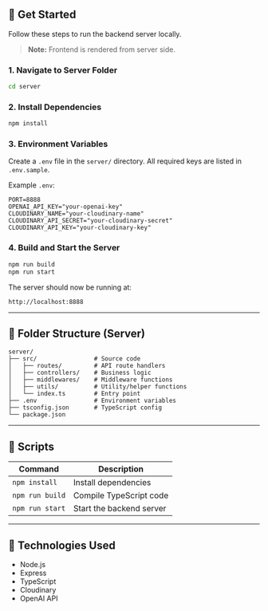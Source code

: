## 🚀 Get Started

Follow these steps to run the backend server locally.
> **Note:** Frontend is rendered from server side.
### 1. Navigate to Server Folder

```bash
cd server
```

### 2. Install Dependencies

```bash
npm install
```

### 3. Environment Variables

Create a `.env` file in the `server/` directory.
All required keys are listed in `.env.sample`.

Example `.env`:

```env
PORT=8888
OPENAI_API_KEY="your-openai-key"
CLOUDINARY_NAME="your-cloudinary-name"
CLOUDINARY_API_SECRET="your-cloudinary-secret"
CLOUDINARY_API_KEY="your-cloudinary-key"
```

### 4. Build and Start the Server

```bash
npm run build
npm run start
```

The server should now be running at:

```
http://localhost:8888
```

---

## 📁 Folder Structure (Server)

```
server/
├── src/                # Source code
│   ├── routes/         # API route handlers
│   ├── controllers/    # Business logic
│   ├── middlewares/    # Middleware functions
│   ├── utils/          # Utility/helper functions
│   └── index.ts        # Entry point
├── .env                # Environment variables
├── tsconfig.json       # TypeScript config
└── package.json
```

---

## 🥪 Scripts

| Command         | Description              |
| --------------- | ------------------------ |
| `npm install`   | Install dependencies     |
| `npm run build` | Compile TypeScript code  |
| `npm run start` | Start the backend server |

---

## 🔐 Technologies Used

* Node.js
* Express
* TypeScript
* Cloudinary
* OpenAI API


